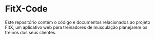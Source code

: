 # FitX-Code
Este repositório contém o código e documentos relacionados ao projeto FitX, um aplicativo web para treinadores de musculação planejarem os treinos dos seus clientes.
